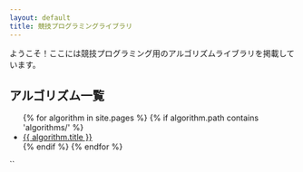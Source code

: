 ```yaml
---
layout: default
title: 競技プログラミングライブラリ
---
```


ようこそ！ここには競技プログラミング用のアルゴリズムライブラリを掲載しています。

## アルゴリズム一覧

<ul>
  {% for algorithm in site.pages %}
    {% if algorithm.path contains 'algorithms/' %}
      <li><a href="{{ algorithm.url }}">{{ algorithm.title }}</a></li>
    {% endif %}
  {% endfor %}
</ul>
``
